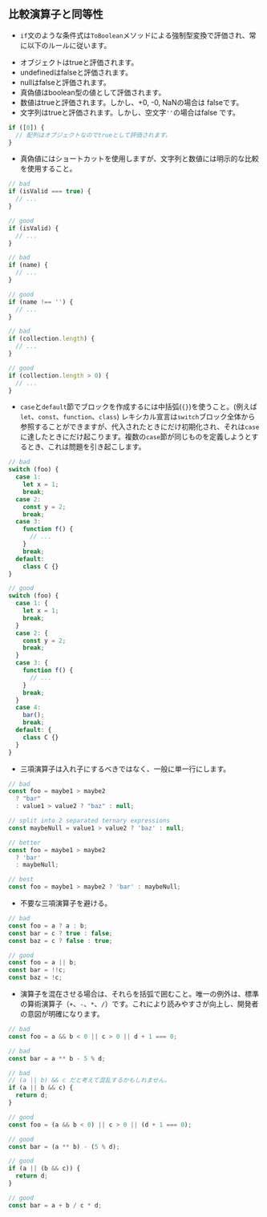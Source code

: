 ## 比較演算子と同等性

* `if`文のような条件式は`ToBoolean`メソッドによる強制型変換で評価され、常に以下のルールに従います。

+ オブジェクトはtrueと評価されます。
+ undefinedはfalseと評価されます。
+ nullはfalseと評価されます。
+ 真偽値はboolean型の値として評価されます。
+ 数値はtrueと評価されます。しかし、+0, -0, NaNの場合は falseです。
+ 文字列はtrueと評価されます。しかし、空文字`''`の場合はfalse です。
```js
if ([0]) {
  // 配列はオブジェクトなのでtrueとして評価されます。
}
```

* 真偽値にはショートカットを使用しますが、文字列と数値には明示的な比較を使用すること。
```js
// bad
if (isValid === true) {
  // ...
}

// good
if (isValid) {
  // ...
}

// bad
if (name) {
  // ...
}

// good
if (name !== '') {
  // ...
}

// bad
if (collection.length) {
  // ...
}

// good
if (collection.length > 0) {
  // ...
}
```
* `case`と`default`節でブロックを作成するには中括弧(`{}`)を使うこと。(例えば `let`、`const`、`function`、`class`) レキシカル宣言は`switch`ブロック全体から参照することができますが、代入されたときにだけ初期化され、それは`case`に達したときにだけ起こります。複数の`case`節が同じものを定義しようとするとき、これは問題を引き起こします。
```js
// bad
switch (foo) {
  case 1:
    let x = 1;
    break;
  case 2:
    const y = 2;
    break;
  case 3:
    function f() {
      // ...
    }
    break;
  default:
    class C {}
}

// good
switch (foo) {
  case 1: {
    let x = 1;
    break;
  }
  case 2: {
    const y = 2;
    break;
  }
  case 3: {
    function f() {
      // ...
    }
    break;
  }
  case 4:
    bar();
    break;
  default: {
    class C {}
  }
}
```
* 三項演算子は入れ子にするべきではなく、一般に単一行にします。
```js
// bad
const foo = maybe1 > maybe2
  ? "bar"
  : value1 > value2 ? "baz" : null;

// split into 2 separated ternary expressions
const maybeNull = value1 > value2 ? 'baz' : null;

// better
const foo = maybe1 > maybe2
  ? 'bar'
  : maybeNull;

// best
const foo = maybe1 > maybe2 ? 'bar' : maybeNull;
```
* 不要な三項演算子を避ける。
```js
// bad
const foo = a ? a : b;
const bar = c ? true : false;
const baz = c ? false : true;

// good
const foo = a || b;
const bar = !!c;
const baz = !c;
```
* 演算子を混在させる場合は、それらを括弧で囲むこと。唯一の例外は、標準の算術演算子（`+`、`-`、`*`、`/`）です。これにより読みやすさが向上し、開発者の意図が明確になります。
```js
// bad
const foo = a && b < 0 || c > 0 || d + 1 === 0;

// bad
const bar = a ** b - 5 % d;

// bad
// (a || b) && c だと考えて混乱するかもしれません。
if (a || b && c) {
  return d;
}

// good
const foo = (a && b < 0) || c > 0 || (d + 1 === 0);

// good
const bar = (a ** b) - (5 % d);

// good
if (a || (b && c)) {
  return d;
}

// good
const bar = a + b / c * d;
```